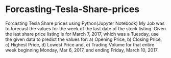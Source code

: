 # Forcasting-Tesla-Share-prices
Forcasting Tesla Share prices using Python(Jupyter Notebook)
My Job was to forecast the values for the week of the last date of the stock listing. Given the last share price listing is for March 7, 2017, which was a Tuesday, use the given data to predict the values for:
a) Opening Price, b) Closing Price, c) Highest Price, d) Lowest Price and, e) Trading Volume
for that entire week beginning Monday, Mar 6, 2017, and ending Friday, March 10, 2017
